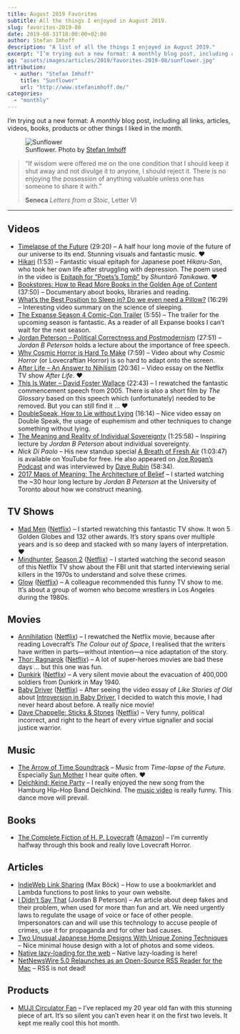 ```yaml
---
title: August 2019 Favorites
subtitle: All the things I enjoyed in August 2019.
slug: favorites-2019-08
date: 2019-08-31T18:00:00+02:00
author: Stefan Imhoff
description: "A list of all the things I enjoyed in August 2019."
excerpt: "I’m trying out a new format: A monthly blog post, including all links, articles, videos, books, products or other things I liked in the month. Here is a list of all the things I enjoyed in August 2019."
og: "assets/images/articles/2019/favorites-2019-08/sunflower.jpg"
attribution:
  - author: "Stefan Imhoff"
    title: "Sunflower"
    url: "http://www.stefanimhoff.de/"
categories:
  - "monthly"
---
```


I’m trying out a new format: A _monthly_ blog post, including all links, articles, videos, books, products or other things I liked in the month.

<figure class="image-figure">
<img src="/assets/images/articles/2019/favorites-2019-08/sunflower.jpg" alt="Sunflower">
<figcaption>
Sunflower. Photo by <a href="https://www.stefanimhoff.de/">Stefan Imhoff</a>
</figcaption>
</figure>

<blockquote>
  <p>“If wisdom were offered me on the one condition that I should keep it shut away and not divulge it to anyone, I should reject it. There is no enjoying the possession of anything valuable unless one has someone to share it with.”</p>
  <footer>
    <strong>Seneca</strong>
    <cite>Letters from a Stoic</cite>, Letter VI
  </footer>
</blockquote>

---

## Videos

- [Timelapse of the Future](https://www.youtube.com/watch?v=uD4izuDMUQA) (29:20) – A half hour long movie of the future of our universe to its end. Stunning visuals and fantastic music. ❤️
- [Hikari](https://www.youtube.com/watch?v=__xVbrDvunY) (1:53) – Fantastic visual epitaph for Japanese poet _Hikaru-San_, who took her own life after struggling with depression. The poem used in the video is [Epitaph for “Poets’s Tomb”](https://www.poetryinternational.org/pi/poem/23081/auto/0/0/Shuntaro-Tanikawa/EPITAPH-FOR-POETS-TOMB/) by _Shuntarō Tanikawa_. ❤️
- [Bookstores: How to Read More Books in the Golden Age of Content](https://www.youtube.com/watch?v=lIW5jBrrsS0) (37:50) – Documentary about books, libraries and reading.
- [What’s the Best Position to Sleep in? Do we even need a Pillow?](https://www.youtube.com/watch?v=O8UoAASCUsQ&t=10s) (16:29) – Interesting video summary on the science of sleeping.
- [The Expanse Season 4 Comic-Con Trailer](https://www.youtube.com/watch?v=WCHCquhQFfY) (5:55) – The trailer for the upcoming season is fantastic. As a reader of all Expanse books I can’t wait for the next season.
- [Jordan Peterson – Political Correctness and Postmodernism](https://www.youtube.com/watch?v=f5rUPatnXSE) (27:51) – _Jordan B Peterson_ holds a lecture about the importance of free speech.
- [Why Cosmic Horror is Hard To Make](https://www.youtube.com/watch?v=8OTO7Rqln9Q) (7:59) – Video about why _Cosmic Horror_ (or Lovecraftian Horror) is so hard to adapt onto the screen.
- [After Life – An Answer to Nihilism](https://www.youtube.com/watch?v=SIPRRWT_SbQ) (20:36) – Video essay on the Netflix TV show _After Life_. ❤️
- [This Is Water – David Foster Wallace](https://www.youtube.com/watch?v=8CrOL-ydFMI) (22:43) – I rewatched the fantastic commencement speech from 2005. There is also a short film by _The Glossary_ based on this speech which (unfortunately) needed to be removed. But you can still find it … ❤️
- [DoubleSpeak, How to Lie without Lying](https://www.youtube.com/watch?v=qP07oyFTRXc) (16:14) – Nice video essay on Double Speak, the usage of euphemism and other techniques to change something without lying.
- [The Meaning and Reality of Individual Sovereignty](https://www.youtube.com/watch?v=JpA5iDpnrbw) (1:25:58) – Inspiring lecture by _Jordan B Peterson_ about individual sovereignty.
- _Nick Di Paolo_ – His new standup special [A Breath of Fresh Air](https://www.youtube.com/watch?v=6aIdNexGjw0) (1:03:47) is available on YouTube for free. He also appeared on [Joe Rogan’s Podcast](https://www.youtube.com/watch?v=q_CeQlkMC_g) and was interviewed by [Dave Rubin](https://www.youtube.com/watch?v=DUU70CdSIFk) (58:34).
- [2017 Maps of Meaning: The Architecture of Belief](https://www.youtube.com/playlist?list=PL22J3VaeABQAT-0aSPq-OKOpQlHyR4k5h) – I started watching the ~30 hour long lecture by _Jordan B Peterson_ at the University of Toronto about how we construct meaning.

## TV Shows

- [Mad Men](https://www.themoviedb.org/tv/1104-mad-men) ([Netflix](https://www.netflix.com/title/70136135)) – I started rewatching this fantastic TV show. It won 5 Golden Globes and 132 other awards. It’s story spans over multiple years and is so deep and stacked with so many layers of interpretation. ❤️
- [Mindhunter](https://www.themoviedb.org/tv/67744-mindhunter), [Season 2](https://www.themoviedb.org/tv/67744-mindhunter/season/2) ([Netflix](https://www.netflix.com/title/80114855)) – I started watching the second season of this Netflix TV show about the FBI unit that started interviewing serial killers in the 1970s to understand and solve these crimes.
- [Glow](https://www.themoviedb.org/tv/70573-glow) ([Netflix](https://www.netflix.com/title/80114988)) – A colleague recommended this funny TV show to me. It’s about a group of women who become wrestlers in Los Angeles during the 1980s.

## Movies

- [Annihilation](https://www.themoviedb.org/movie/300668-annihilation) ([Netflix](https://www.netflix.com/title/80206300)) – I rewatched the Netflix movie, because after reading Lovecraft’s _The Colour out of Space_, I realised that the writers have written in parts—without intention—a nice adaptation of the story.
- [Thor: Ragnarok](https://www.themoviedb.org/movie/284053-thor-ragnarok) ([Netflix](https://www.netflix.com/title/80186608)) – A lot of super-heroes movies are bad these days … but this one was fun.
- [Dunkirk](https://www.themoviedb.org/movie/374720-dunkirk) ([Netflix](https://www.netflix.com/title/80170278)) – A very silent movie about the evacuation of 400,000 soldiers from Dunkirk in May 1940.
- [Baby Driver](https://www.themoviedb.org/movie/339403-baby-driver) ([Netflix](https://www.netflix.com/title/80142090)) – After seeing the video essay of _Like Stories of Old_ about [Introversion in Baby Driver](https://www.youtube.com/watch?v=0Zr_4z00hrw), I decided to watch this movie, I had never heard about before. A really nice movie!
- [Dave Chappelle: Sticks & Stones](https://www.themoviedb.org/movie/624932-dave-chappelle-sticks-stones) ([Netflix](https://www.netflix.com/title/81140577)) – Very funny, political incorrect, and right to the heart of every virtue signaller and social justice warrior.

## Music

- [The Arrow of Time Soundtrack](https://open.spotify.com/album/2ipnQkuUk9J8tUfuXxzutK?si=Ip-fZzUPTR6PZe1sBc-GJw) – Music from _Time-lapse of the Future_. Especially [Sun Mother](https://open.spotify.com/track/2zfZ27Aukg5hUlhsd0gOnC?si=PRkYHWsWQ_2KpGbUuMfjzA) I hear quite often. ❤️
- [Deichkind: Keine Party](https://open.spotify.com/album/6jVmvHcCU4RpUI8Gsfhw7X?si=CPvh1vGUQ3KV-4DBdTTFZg) – I really enjoyed the new song from the Hamburg Hip-Hop Band Deichkind. The [music video](https://www.youtube.com/watch?v=vH1poPSIvOk) is really funny. This dance move will prevail.

## Books

- [The Complete Fiction of H. P. Lovecraft](https://www.goodreads.com/book/show/44065867-the-complete-fiction-of-h-p-lovecraft) ([Amazon](http://www.amazon.de/gp/product/B07NWN6KD6?ie=UTF8&tag=stefanimhoffde-21&linkCode=as2&camp=1638&creative=6742&creativeASIN=B07NWN6KD6)) – I’m currently halfway through this book and really love Lovecraft Horror.

## Articles

- [IndieWeb Link Sharing](https://mxb.dev/blog/indieweb-link-sharing/) (Max Böck) – How to use a bookmarklet and Lambda functions to post links to your own website.
- [I Didn’t Say That](https://www.jordanbpeterson.com/blog-posts/i-didnt-say-that/) (Jordan B Peterson) – An article about deep fakes and their problem, when used for more than fun and art. We need urgently laws to regulate the usage of voice or face of other people. Impersonators can and will use this technology to accuse people of crimes, use it for propaganda and for other bad causes.
- [Two Unusual Japanese Home Designs With Unique Zoning Techniques](http://www.home-designing.com/two-unusual-japanese-home-designs-with-unique-zoning-techniques) – Nice minimal house design with a lot of photos and some videos.
- [Native lazy-loading for the web](https://web.dev/native-lazy-loading) – Native lazy-loading is here!
- [NetNewsWire 5.0 Relaunches as an Open-Source RSS Reader for the Mac](https://thesweetsetup.com/netnewswire-5-0-relaunches-as-an-open-source-rss-reader-for-the-mac/) – RSS is not dead!

## Products

- [MUJI Circulator Fan](https://www.muji.com/sg/products/cmdty/detail/4550002435783) – I’ve replaced my 20 year old fan with this stunning piece of art. It’s so silent you can’t even hear it on the first two levels. It kept me really cool this hot month.

